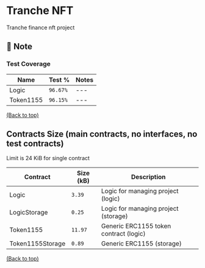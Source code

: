 # Tranche NFT
Tranche finance nft project

## 🤔 Note


### Test Coverage

<table>
    <thead>
      <tr>
        <th>Name</th>
        <th>Test %</th>
        <th>Notes</th>
      </tr>
    </thead>
    <tbody>
        <tr>
            <td>Logic</td>
            <td><code>96.67%</code></td>
            <td>---</td>
        </tr>
        <tr>
            <td>Token1155</td>
            <td><code>96.15%</code></td>
            <td>---</td>
        </tr>
    </tbody>
  </table>

[(Back to top)](#Tranche-NFT)

## Contracts Size (main contracts, no interfaces, no test contracts)
Limit is 24 KiB for single contract
<table>
    <thead>
      <tr>
        <th>Contract</th>
        <th>Size (kB)</th>
        <th>Description</th>
      </tr>
    </thead>
    <tbody>
        <tr>
            <td>Logic</td>
            <td><code>3.39</code></td>
            <td>Logic for managing project (logic)</td>
        </tr>
        <tr>
            <td>LogicStorage</td>
            <td><code>0.25</code></td>
            <td>Logic for managing project (storage)</td>
        </tr>
        <tr>
            <td>Token1155</td>
            <td><code>11.97</code></td>
            <td>Generic ERC1155 token contract (logic)</td>
        </tr>
        <tr>
            <td>Token1155Storage</td>
            <td><code>0.89</code></td>
            <td>Generic ERC1155 (storage)</td>
        </tr>
    </tbody>
  </table>

[(Back to top)](#Tranche-NFT)
